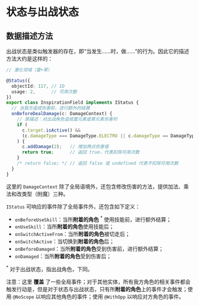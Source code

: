# 状态与出战状态

## 数据描述方法

出战状态是类似触发器的存在，即“当发生……时，做……”的行为。因此它的描述方法大约是这样的：

```ts
// 激化领域（雷+草）

@Status({
  objectId: 117, // ID
  usage: 2,      // 可用次数
})
export class InspirationField implements IStatus {
  // 当我方造成伤害前，进行额外的结算
  onBeforeDealDamage(c: DamageContext) {
    // 原描述：对出战角色造成雷元素或草元素伤害时
    if (
      c.target.isActive() &&
      (c.damageType === DamageType.ELECTRO || c.damageType == DamageType.DENDRO)
    ) {
      c.addDamage(2);   // 增加两点伤害值
      return true;      // 返回 true，代表扣除可用次数
    }
    /* return false; */ // 返回 false 或 undefined 代表不扣除可用次数
  }
}
```

这里的 `DamageContext` 除了全局语境外，还包含修改伤害的方法，提供加法、乘法和改类型（附魔）三种。

`IStatus` 可响应的事件除了全局事件外，还包含如下定义：

- `onBeforeUseSkill`：当所**附着的角色** <sup>*</sup> 使用技能前，进行额外结算；
- `onUseSkill`：当所**附着的角色**使用技能后；
- `onSwitchActiveFrom`：当所**附着的角色**被切走后；
- `onSwitchActive`：当切换到**附着的角色**后；
- `onBeforeDamaged`：当所**附着的角色**受到伤害前，进行额外结算；
- `onDamaged`：当所**附着的角色**受到伤害后；

<sup>*</sup> 对于出战状态，指出战角色，下同。

注意：这里 **覆盖** 了一些全局事件；对于其他实体，所有我方角色的相关事件都会触发行动是，但是对于状态与出战状态，只有所**附着的角色**上的事件才会触发；使用 `@NoScope` 以响应其他角色的事件；使用 `@WithOpp` 以响应对方角色的事件。
